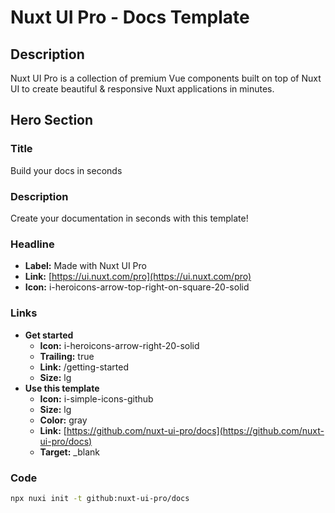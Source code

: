 # Nuxt UI Pro - Docs Template

## Description

Nuxt UI Pro is a collection of premium Vue components built on top of Nuxt UI to create beautiful & responsive Nuxt applications in minutes.

## Hero Section

### Title

Build your docs in seconds

### Description

Create your documentation in seconds with this template!

### Headline

- **Label:** Made with Nuxt UI Pro
- **Link:** [https://ui.nuxt.com/pro](https://ui.nuxt.com/pro)
- **Icon:** i-heroicons-arrow-top-right-on-square-20-solid

### Links

- **Get started**
  - **Icon:** i-heroicons-arrow-right-20-solid
  - **Trailing:** true
  - **Link:** /getting-started
  - **Size:** lg
- **Use this template**
  - **Icon:** i-simple-icons-github
  - **Size:** lg
  - **Color:** gray
  - **Link:** [https://github.com/nuxt-ui-pro/docs](https://github.com/nuxt-ui-pro/docs)
  - **Target:** \_blank

### Code

```bash [Terminal]
npx nuxi init -t github:nuxt-ui-pro/docs
```
